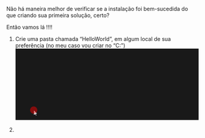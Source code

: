 Não há maneira melhor de verificar se a instalação foi bem-sucedida do que criando sua primeira solução, certo?

Então vamos lá !!!!

1. Crie uma pasta chamada “HelloWorld”, em algum local de sua preferência (no meu caso vou criar no “C:”)
![animacao.gif](/.attachments/animacao-e26c07c5-59d4-4de4-b6f9-bba3071872be.gif)

2. 